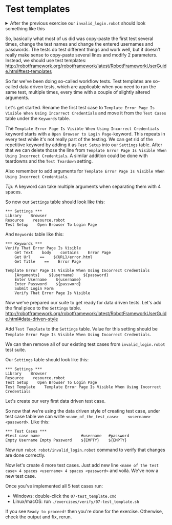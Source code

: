 # Test templates

<details>
    <summary>After the previous exercise our <code>invalid_login.robot</code>
    should look something like this</summary>

```robot
*** Settings ***
Library    Browser
Resource    resource.robot

*** Variables ***

*** Test Cases ***

Error Page Should Be Visible After Invalid Login With Empty And Space
    Open Browser To Login Page
    Enter Username    ${EMPTY}
    Enter Password    ${SPACE*2}
    Submit Login Form
    Verify That Error Page Is Visible

Error Page Should Be Visible After Invalid Login With Valid Username And Invalid Password
    Open Browser To Login Page
    Enter Username    ${USERNAME}
    Enter Password    asdsadsa
    Submit Login Form
    Verify That Error Page Is Visible

Error Page Should Be Visible After Invalid Login With Invalid Username And Valid Password
    Open Browser To Login Page
    Enter Username    asdsadsa
    Enter Password    ${PASSWORD}
    Submit Login Form
    Verify That Error Page Is Visible

*** Keywords ***

Verify That Error Page Is Visible
    Get Text    body    contains    Error Page
    Get Url    ==    ${URL}/error.html
    Get Title    ==    Error Page
```

</details>

So, basically what most of us did was copy-paste the first test several times, change the test names
and change the entered usernames and passwords. The tests do test different things and work well, but it
doesn't really make sense to copy-paste several lines and modify 2 parameters. Instead, we should use
test templates: http://robotframework.org/robotframework/latest/RobotFrameworkUserGuide.html#test-templates

So far we've been doing so-called workflow tests. Test templates are so-called data driven tests, which are
applicable when you need to run the same test, multiple times, every time with a couple of slightly altered arguments.

Let's get started. Rename the first test case to `Template Error Page Is Visible When Using Incorrect Credentials`
and move it from the `Test Cases` table under the `Keywords` table.

The `Template Error Page Is Visible When Using Incorrect Credentials` keyword starts with a
`Open Browser to Login Page`-keyword. This repeats in every test while it's not really part of the testing.
We can get rid of the repetitive keyword by adding it as `Test Setup` into our `Settings` table.
After that we can delete those the line from `Template Error Page Is Visible When Using Incorrect Credentials`.
A similar addition could be done with teardowns and the `Test Teardown` setting.

Also remember to add arguments for `Template Error Page Is Visible When Using Incorrect Credentials`.

*Tip:* A keyword can take multiple arguments when separating them with 4 spaces.

So now our `Settings` table should look like this:

```robot
*** Settings ***
Library    Browser
Resource    resource.robot
Test Setup    Open Browser To Login Page
```

And `Keywords` table like this:

```robot
*** Keywords ***
Verify That Error Page Is Visible
    Get Text    body    contains    Error Page
    Get Url    ==    ${URL}/error.html
    Get Title    ==    Error Page

Template Error Page Is Visible When Using Incorrect Credentials
    [Arguments]    ${username}    ${password}
    Enter Username    ${username}
    Enter Password    ${password}
    Submit Login Form
    Verify That Error Page Is Visible
```

Now we've prepared our suite to get ready for data driven tests. Let's add the final piece to the `Settings` table.
http://robotframework.org/robotframework/latest/RobotFrameworkUserGuide.html#data-driven-style

Add `Test Template` to the `Settings` table. Value for this setting should be
`Template Error Page Is Visible When Using Incorrect Credentials`.

We can then remove all of our existing test cases from `invalid_login.robot` test suite.

Our `Settings` table should look like this:

```robot
*** Settings ***
Library    Browser
Resource    resource.robot
Test Setup    Open Browser To Login Page
Test Template    Template Error Page Is Visible When Using Incorrect Credentials
```

Let's create our very first data driven test case.

So now that we're using the data driven style of creating test case, under test case table we can write
`<name_of_the_test_case>    <username>    <password>`. Like this:

```robot
*** Test Cases ***
#test case name                  #username   #password
Empty Username Empty Password    ${EMPTY}    ${EMPTY}
```

Now run `robot robot/invalid_login.robot` command to verify that changes are done correctly.

Now let's create 4 more test cases. Just add new line `<name of the test case> 4 spaces <username> 4 spaces <password>`
and voilà. We've now a new test case.

Once you've implemented all 5 test cases run:

- Windows: double-click the `07-test_template.cmd`
- Linux/macOS: run `./exercises/verify/07-test_template.sh`

If you see `Ready to proceed!` then you're done for the exercise. Otherwise, check the output and fix, rerun.
